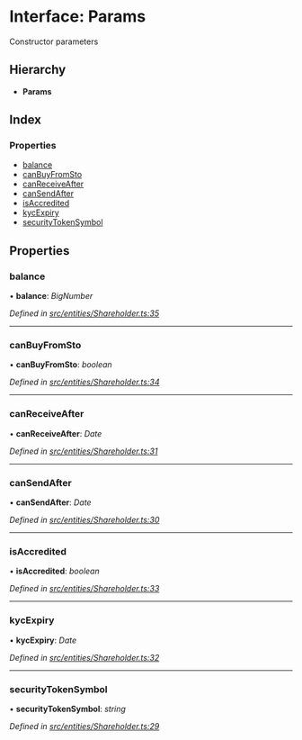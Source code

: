 # Interface: Params

Constructor parameters

## Hierarchy

- **Params**

## Index

### Properties

- [balance](_entities_shareholder_.params.md#balance)
- [canBuyFromSto](_entities_shareholder_.params.md#canbuyfromsto)
- [canReceiveAfter](_entities_shareholder_.params.md#canreceiveafter)
- [canSendAfter](_entities_shareholder_.params.md#cansendafter)
- [isAccredited](_entities_shareholder_.params.md#isaccredited)
- [kycExpiry](_entities_shareholder_.params.md#kycexpiry)
- [securityTokenSymbol](_entities_shareholder_.params.md#securitytokensymbol)

## Properties

### balance

• **balance**: _BigNumber_

_Defined in [src/entities/Shareholder.ts:35](https://github.com/PolymathNetwork/polymath-sdk/blob/d80c6e9/src/entities/Shareholder.ts#L35)_

---

### canBuyFromSto

• **canBuyFromSto**: _boolean_

_Defined in [src/entities/Shareholder.ts:34](https://github.com/PolymathNetwork/polymath-sdk/blob/d80c6e9/src/entities/Shareholder.ts#L34)_

---

### canReceiveAfter

• **canReceiveAfter**: _Date_

_Defined in [src/entities/Shareholder.ts:31](https://github.com/PolymathNetwork/polymath-sdk/blob/d80c6e9/src/entities/Shareholder.ts#L31)_

---

### canSendAfter

• **canSendAfter**: _Date_

_Defined in [src/entities/Shareholder.ts:30](https://github.com/PolymathNetwork/polymath-sdk/blob/d80c6e9/src/entities/Shareholder.ts#L30)_

---

### isAccredited

• **isAccredited**: _boolean_

_Defined in [src/entities/Shareholder.ts:33](https://github.com/PolymathNetwork/polymath-sdk/blob/d80c6e9/src/entities/Shareholder.ts#L33)_

---

### kycExpiry

• **kycExpiry**: _Date_

_Defined in [src/entities/Shareholder.ts:32](https://github.com/PolymathNetwork/polymath-sdk/blob/d80c6e9/src/entities/Shareholder.ts#L32)_

---

### securityTokenSymbol

• **securityTokenSymbol**: _string_

_Defined in [src/entities/Shareholder.ts:29](https://github.com/PolymathNetwork/polymath-sdk/blob/d80c6e9/src/entities/Shareholder.ts#L29)_
